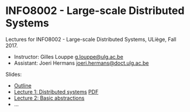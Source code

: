 # INFO8002 - Large-scale Distributed Systems

Lectures for INFO8002 - Large-scale Distributed Systems, ULiège, Fall 2017.

- Instructor: Gilles Louppe [g.louppe@ulg.ac.be](mailto:g.louppe@ulg.ac.be)
- Assistant: Joeri Hermans [joeri.hermans@doct.ulg.ac.be](mailto:joeri.hermans@doct.ulg.ac.be)

Slides:

- [Outline](https://glouppe.github.io/info8002-large-scale-database-systems/?p=outline.md)
- [Lecture 1: Distributed systems](https://glouppe.github.io/info8002-large-scale-database-systems/?p=lecture1.md) [PDF](https://raw.githubusercontent.com/glouppe/info8002-large-scale-database-systems/master/pdf/lec1.pdf)
- [Lecture 2: Basic abstractions](https://glouppe.github.io/info8002-large-scale-database-systems/?p=lecture2.md)
- ...
